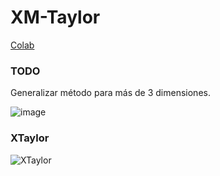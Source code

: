 XM-Taylor
==

[Colab]([https://colab.research.google.com/drive/1ZPMMpThFgwZB1HZGNFG13f-mnmO4fZ67?usp=sharing](https://meet.google.com/linkredirect?authuser=0&dest=https%3A%2F%2Fcolab.research.google.com%2Fdrive%2F1ZPMMpThFgwZB1HZGNFG13f-mnmO4fZ67%3Fusp%3Dsharing))

### TODO
Generalizar método para más de 3 dimensiones.

![image](https://i.imgur.com/9yLM8CG.png)

### XTaylor
![XTaylor](https://docs.google.com/drawings/d/e/2PACX-1vQQYDSPz1H3gi8lCPUtQD-ZaIJv3XKlcXbn4l8POC8voRvzxHd7_pOdeIG2IF-oOmcHuHrO2pnqNHhR/pub?w=577&h=406)
<!--stackedit_data:
eyJoaXN0b3J5IjpbLTE1NzI3NjY4MzYsNDU3NDY2MTQ1LC0xMz
g5NzEwOTE4LC0xODYxMTA3NDY4XX0=
-->
